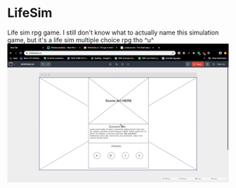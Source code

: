 # LifeSim
Life sim rpg game.
I still don't know what to actually name this simulation game, but it's a life sim multiple choice rpg tho ^u^
![alt text](https://github.com/essiekins/LifeSim/blob/master/assets/wireframe_draft_1.png "Logo Title Text 1")
